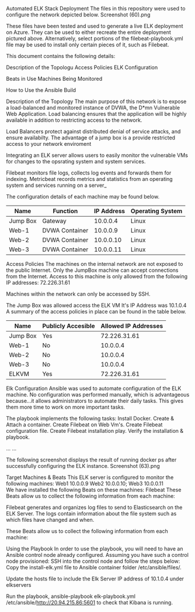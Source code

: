 Automated ELK Stack Deployment
The files in this repository were used to configure the network depicted below.
Screenshot (60).png

These files have been tested and used to generate a live ELK deployment on Azure. They can be used to either recreate the entire deployment pictured above. Alternatively, select portions of the filebeat-playbook.yml file may be used to install only certain pieces of it, such as Filebeat.


This document contains the following details:

Description of the Topologu
Access Policies
ELK Configuration

Beats in Use
Machines Being Monitored


How to Use the Ansible Build


Description of the Topology
The main purpose of this network is to expose a load-balanced and monitored instance of DVWA, the D*mn Vulnerable Web Application.
Load balancing ensures that the application will be highly available in addition to restricting access to the network.

Load Balancers protect against distributed denial of service attacks, and ensure availabilty. The advantage of a jump box is a provide restricted access to your network enviroment

Integrating an ELK server allows users to easily monitor the vulnerable VMs for changes to the opsrating system and system services.

Filebeat monitors file logs, collects log events and forwards them for indexing.
Metricbeat records metrics and statistics from an operating system and services running on a server_

The configuration details of each machine may be found below.

| Name     | Function       | IP Address | Operating System |
|----------|----------------|------------|------------------|
| Jump Box | Gateway        | 10.0.0.4   | Linux            |
| Web-1    | DVWA Container | 10.0.0.9   | Linux            |
| Web-2    | DVWA Container | 10.0.0.10  | Linux            |
| Web-3    | DVWA Container | 10.0.0.11  | Linux            |





Access Policies
The machines on the internal network are not exposed to the public Internet.
Only the JumpBox machine can accept connections from the Internet. Access to this machine is only allowed from the following IP addresses:
72.226.31.61

Machines within the network can only be accessed by SSH.


The Jump Box was allowed access the ELK VM It's IP Address was 10.1.0.4 A summary of the access policies in place can be found in the table below.

| Name     | Publicly Accesible | Allowed IP Addresses |
|----------|--------------------|----------------------|
| Jump Box | Yes                | 72.226.31.61         |
| Web-1    | No                 | 10.0.0.4             |
| Web-2    | No                 | 10.0.0.4             |
| Web-3    | No                 | 10.0.0.4             |
| ELKVM    | Yes                | 72.226.31.61         |













Elk Configuration
Ansible was used to automate configuration of the ELK machine. No configuration was performed manually, which is advantageous because...it allows administrators to automate  their daily tasks. This gives them more time to work on more important tasks.


The playbook implements the following tasks:
Install Docker.
Create & Attach a container.
Create Filebeat on Web Vm's.
Create Filebeat configuration file.
Create Filebeat installation play.
Verify the installation & playbook.

...
...

The following screenshot displays the result of running docker ps after successfully configuring the ELK instance.
Screenshot (63).png



Target Machines & Beats
This ELK server is configured to monitor the following machines: Web1 10.0.0.9 Web2 10.0.0.10; Web3 10.0.0.11  
We have installed the following Beats on these machines:
Filebeat
These Beats allow us to collect the following information from each machine:

Filebeat generates and organizes log files to send to Elasticsearch on the ELK Server. The logs contain information about the file system such as which files have changed and when.


These Beats allow us to collect the following information from each machine:


Using the Playbook
In order to use the playbook, you will need to have an Ansible control node already configured. Assuming you have such a control node provisioned:
SSH into the control node and follow the steps below:
Copy the install-elk.yml file to Ansible container folder /etc/ansible/files/.

Update the hosts file to include the Elk Server IP address of 10.1.0.4 under elkservers

Run the playbook, ansible-playbook elk-playbook.yml /etc/ansible/http://20.94.215.86:5601 to check that Kibana is running.


